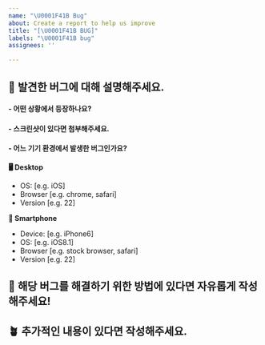 ```yaml
---
name: "\U0001F41B Bug"
about: Create a report to help us improve
title: "[\U0001F41B BUG]"
labels: "\U0001F41B bug"
assignees: ''

---
```


## 🐛 발견한 버그에 대해 설명해주세요.
#### - 어떤 상황에서 등장하나요?
#### - 스크린샷이 있다면 첨부해주세요.

#### - 어느 기기 환경에서 발생한 버그인가요?
**🖥️ Desktop**
 - OS: [e.g. iOS]
 - Browser [e.g. chrome, safari]
 - Version [e.g. 22]

**📱 Smartphone**
 - Device: [e.g. iPhone6]
 - OS: [e.g. iOS8.1]
 - Browser [e.g. stock browser, safari]
 - Version [e.g. 22]

## 🔖 해당 버그를 해결하기 위한 방법에 있다면 자유롭게 작성해주세요!


## 🪴 추가적인 내용이 있다면 작성해주세요.
